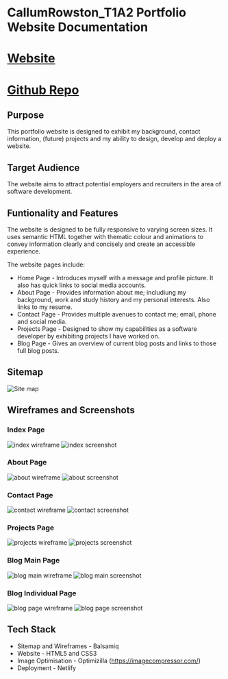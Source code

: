 # CallumRowston_T1A2 Portfolio Website Documentation

# [Website](https://glowing-cucurucho-1e6241.netlify.app/index.html)

# [Github Repo](https://github.com/CallumRowston/Portfolio-Website-Assessment)

## Purpose

This portfolio website is designed to exhibit my background, contact information, (future) projects and my ability to design, develop and deploy a website. 

## Target Audience

The website aims to attract potential employers and recruiters in the area of software development.

## Funtionality and Features

The website is designed to be fully responsive to varying screen sizes. It uses semantic HTML together with thematic colour and animations to convey information clearly and concisely and create an accessible experience.

The website pages include:

- Home Page - Introduces myself with a message and profile picture. It also has  quick links to social media accounts.
- About Page - Provides information about me; includiung my background, work and study history and my personal interests. Also links to my resume.
- Contact Page - Provides multiple avenues to contact me; email, phone and social media.
- Projects Page - Designed to show my capabilities as a software developer by exhibiting projects I have worked on.
- Blog Page - Gives an overview of current blog posts and links to those full blog posts.

## Sitemap

![Site map](docs/sitemap.png)

## Wireframes and Screenshots

### Index Page

![index wireframe](docs/index-wireframe.png)
![index screenshot](docs/index-screenshot.png)

### About Page

![about wireframe](docs/about-wireframe.png)
![about screenshot](docs/about-screenshot.png)

### Contact Page

![contact wireframe](docs/contact-wireframe.png)
![contact screenshot](docs/contact-screenshot.png)

### Projects Page

![projects wireframe](docs/projects-wireframe.png)
![projects screenshot](docs/projects-screenshot.png)

### Blog Main Page

![blog main wireframe](docs/blog-main-wireframe.png)
![blog main screenshot](docs/blog-main-screenshot.png)

### Blog Individual Page

![blog page wireframe](docs/blog-page-wireframe.png)
![blog page screenshot](docs/blog-page-screenshot.png)

## Tech Stack

- Sitemap and Wireframes - Balsamiq
- Website - HTML5 and CSS3
- Image Optimisation - Optimizilla (https://imagecompressor.com/)
- Deployment - Netlify
